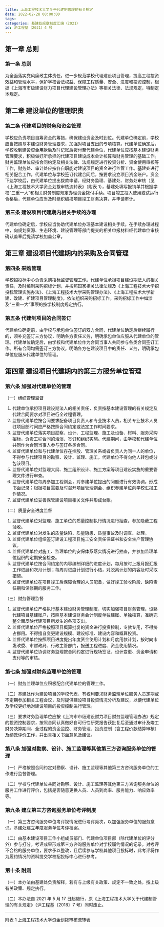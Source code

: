 ```yaml
---
title: 上海工程技术大学关于代建制管理的有关规定
date: 2022-02-28 00:00:00
tags: 
categories: 基建处规章制度汇编（2021）
id: 沪工程基〔2021〕4 号
---
```


## 第一章 总则

### 第一条 总则

为全面落实党风廉政主体责任，进一步规范学校代理建设项目管理，提高工程投资效益和管理水平，保护学校合法权益、保障工程质量、安全、进度和投资控制，根据《上海市市级建设财力项目代理建设管理办法》等相关法律、法规规定，特制定本规定。

## 第二章 建设单位的管理职责

### 第二条 代建项目的财务和资金管理

学校应负责项目自筹资金的筹措，确保建设资金及时到位。代建单位确定前，学校应当按照基本建设财务管理要求，加强对项目支出的专项核算。代建单位确定后，学校收到建设资金用款后及时记账后拨付至代建单位，代建单位应按基本建设财务管理要求，积极做好所承担的代建项目建设成本会计核算和财务管理的基础工作。财务监理单位应按合同约定及相关法律、法规规定进行投资分析、资金使用审核等工作，财务处、审计处应按各自职能对建设项目的资金进行监管工作。基建处进行相关配合工作。代建单位与学校签订代建合同后，按要求设立项目资金账户。资金下达学校后，由代建单位提出拨款申请，经财务监理、基建处、财务处审核（见《上海工程技术大学资金划拨审核流转表》（附表 1），基建处填写报销单并根据学校“三重一大”和相关财务制度规定办理资金拨付手续。项目竣工投入使用或试运行合格后，代建单位应当及时组织编报项目竣工财务决算，并申请审计。

### 第三条 建设项目代建期内相关手续的办理

代建单位确定后，学校应当协助代建单位办理基本建设相关手续。在手续办理过程中，向规划资源、生态环境、建设管理等部门提交的相关申报材料经代建单位审核确认盖章后提请学校加盖公章。

## 第三章 建设项目代建期内的采购及合同管理

### 第四条 采购管理

学校招投标中心负责采购招标监督管理工作。代建单位承担项目建设期法人的相关责任，及时编制采购招标计划，并按照国家相关法律法规及《上海工程技术大学招投标管理实施办法》、《上海工程技术大学采购管理办法》、《上海工程技术大学新建、改建、扩建项目管理制度》，依法组织采购招标工作。采购招标工作中如涉及“三重一大”事项的按学校制度规定执行。

### 第五条 代建制项目的合同签订

代建单位确定前，由学校与承包单位签订的双方合同，代建单位确定后继续履行的，须补充签订三方协议，明确各方责任义务，明确承包单位应服从代建单位的管理。代建单位确定后，由学校和代建单位作为合同当事人共同参与各类合同签订工作。所有合同均需签订三方协议，明确各方在建设项目中的责任、义务，明确承包单位应服从代建单位的管理。

## 第四章 建设项目代建期内的第三方服务单位管理

### 第六条 加强对代建单位的管理

（一）组织管理监督

1. 代建单位承担项目建设期法人的相关责任，负责按基本建设管理的有关规定及代建合同要求对项目进行全过程管理。
2. 监督代建单位按合同要求配备项目负责人和专业技术人员，相关专业技术人员驻项目部时间应严格按照合同约定或法定工作时间要求。
3. 监督代建单位落实项目勘察、设计、工程监理、施工及设备、材料、服务采购招标，负责工程合同的洽淡、签订和组织实施。代建期间，由学校和代建单位共同作为合同当事人参与签订各类合同。
4. 监督代建单位和与代建单位存在控股、管理关系或者负责人为同一人的单位，不得参与代建项目的勘察、设计、监理、施工。代建单位不得向他人转包或分包该项目。
5. 监督代建单位对监理大纲、施工组织设计、施工方案等项目建设实施的重要管理文件进行审查。
6. 监督代建单位每周参加工程例会，对参建单位提出的问题进行有效协调，形成书面记录；根据项目需要及时召开项目管理例会、组织参建单位向学校汇报工作情况。
7. 监督代建单位妥善保管建设项目相关文件并形成台账。

（二）质量安全进度监督

1. 监督代建单位对监理、施工单位的质量控制执行情况进行抽查，参加隐蔽工程验收。
2. 监督代建单位对发生的质量缺陷、质量隐患、质量事故及时调查、处理。
3. 监督代建单位组织签订建设工程项目施工安全责任保证书和安全生产管理协议。
4. 监督代建单位对施工、监理单位的安保体系落实情况进行抽查，并参加监理单位组织的定期安全检查。
5. 监督代建单位按合同约定的内容编制详细的进度计划，每月按时上报月报汇报工作进展和次月计划；每周对进度计划进行小结，对脱离计划的内容及时采取措施。
6. 监督代建单位在项目竣工后保障合理的人员配备，做好竣工验收阶段、缺陷责任期和保修期的服务工作。

（三）财务管理监督

1. 监督代建单位严格执行基本建设财务管理制度，切实加强项目财务管理，设臵代建项目基建账户，按照基本建设财务会计制度单独建账、单独核算，准确完整全面反映代建项目所发生的各项支出。
2. 监督代建单位严格按照项目概算批复的资金进行投资控制，专款专用，不得挤占挪用。不得擅自变更建设规模、建设标准、建设内容和概算投资。
3. 监督代建单位按照项目进度提出年度资金使用计划和月度用款计划，按时向市发改委、市财政局、行政主管部门，报送工程进度、资金使用情况。
4. 监督代建单位协调财务监理按合同约定进行现场签证、设计变更、资金申请和支付等的审核。

### 第七条 加强对财务监理单位的管理

（一）财务监理单位应积极配合代建单位的管理工作。

（二）基建处作为建设项目的学校代表，有权利要求财务监理单位服务人员定期或不定期参加相关工程会议，及时提供建设项目投资情况分析及建议，以便代建单位及学校更好地对建设项目的投资控制进行管理。

（三）要求财务监理单位应按《上海市市级建设财力项目财务监理管理办法》规定的投资控制要求，按照合同认真做好自可行性研究报告获批复后至通过审计及竣工财务决算期间、全过程的资金监控、财务管理、投资控制（含工程价款结算审核）及绩效评价工作，并出具相关书面意见及建议。

### 第八条 加强对勘察、设计、施工监理等其他第三方咨询服务单位的管理

（一）严格按照合同约定对勘察、设计、施工监理等其他第三方咨询服务单位的工作进行监督管理。

（二）学校与代建单位共同对勘察、设计、施工监理等其他第三方咨询服务单位的服务工作进行评价，包括是否随意更换人员、人员到岗率、服务能力、响应效率等。

### 第九条 建立第三方咨询服务单位考评制度

（一）第三方咨询服务单位考评视情况进行考评频次，以加强服务单位的服务意识。基建处建立年度服务单位考评档案。

（二）由基本建设项目工作小组成员部门、代建单位项目部（除代建单位的评分外）参与打分。考评成果形成第三方咨询服务单位对学校履约情况的记录。对考评不合格的服务单位，要求予以整改，且后续参与学校其他项目投标时，此考评将作为履约情况的资料提交学校招投标中心进行参考。

### 第十条 附则

（一）本办法由基建处负责解释，若有与上级有关政策、规定不一致之处，按上级有关政策、规定执行。

（二）本办法自 2021 年 5 月 17 日起施行，原《上海工程技术大学关于代建制管理的有关规定》（沪工程基〔2018〕7 号）同时废止。

---

附表 1 上海工程技术大学资金划拨审核流转表
